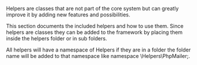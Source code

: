 Helpers are classes that are not part of the core system but can greatly improve it by adding new features and possibilities.

This section documents the included helpers and how to use them. Since helpers are classes they can be added to the framework by placing them inside the helpers folder or in sub folders.

All helpers will have a namespace of Helpers if they are in a folder the folder name will be added to that namespace like namespace \\Helpers\\PhpMailer;.
